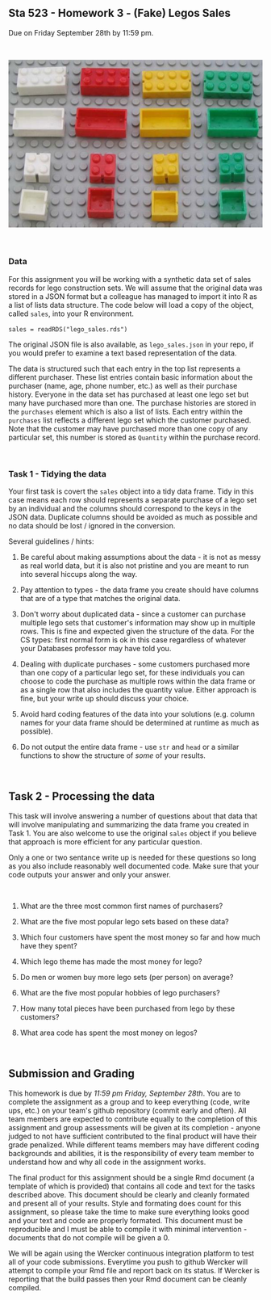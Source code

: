 Sta 523 - Homework 3 - (Fake) Legos Sales
------------
Due on Friday September 28th by 11:59 pm.

<br/>

![legos](legos.jpg?raw=true)

<br/>

### Data

For this assignment you will be working with a synthetic data set of sales records for lego construction sets. We will assume that the original data was stored in a JSON format but a colleague has managed to import it into R as a list of lists data structure. The code below will load a copy of the object, called `sales`, into your R environment.

```{r eval=FALSE}
sales = readRDS("lego_sales.rds")
```

The original JSON file is also available, as `lego_sales.json` in your repo, if you would prefer to examine a text based representation of the data.

The data is structured such that each entry in the top list represents a different purchaser. These list entries contain basic information about the purchaser (name, age, phone number, etc.) as well as their purchase history. Everyone in the data set has purchased at least one lego set but many have purchased more than one. The purchase histories are stored in the `purchases` element which is also a list of lists. Each entry within the `purchases` list reflects a different lego set which the customer purchased. Note that the customer may have purchased more than one copy of any particular set, this number is stored as `Quantity` within the purchase record.

<br/>

### Task 1 - Tidying the data

Your first task is covert the `sales` object into a tidy data frame. Tidy in this case means each row should represents a separate purchase of a lego set by an individual and the columns should correspond to the keys in the JSON data. Duplicate columns should be avoided as much as possible and no data should be lost / ignored in the conversion.

Several guidelines / hints:

1. Be careful about making assumptions about the data - it is not as messy as real world data, but it is also not pristine and you are meant to run into several hiccups along the way.

1. Pay attention to types - the data frame you create should have columns that are of a type that matches the original data. 

1. Don't worry about duplicated data - since a customer can purchase multiple lego sets that customer's information may show up in multiple rows. This is fine and expected given the structure of the data. For the CS types: first normal form is ok in this case regardless of whatever your Databases professor may have told you.

1. Dealing with duplicate purchases - some customers purchased more than one copy of a particular lego set, for these individuals you can choose to code the purchase as multiple rows within the data frame or as a single row that also includes the quantity value. Either approach is fine, but your write up should discuss your choice. 

1. Avoid hard coding features of the data into your solutions (e.g. column names for your data frame should be determined at runtime as much as possible). 

1. Do not output the entire data frame - use `str` and `head` or a similar functions to show the structure of *some* of your results.

<br/>


## Task 2 - Processing the data

This task will involve answering a number of questions about that data that will involve manipulating and summarizing the data frame you created in Task 1. You are also welcome to use the original `sales` object if you believe that approach is more efficient for any particular question.

Only a one or two sentance write up is needed for these questions so long as you also include reasonably well documented code. Make sure that your code outputs your answer and only your answer. 

<br/>

1. What are the three most common first names of purchasers?

1. What are the five most popular lego sets based on these data?

1. Which four customers have spent the most money so far and how much have they spent?

1. Which lego theme has made the most money for lego?

1. Do men or women buy more lego sets (per person) on average?

1. What are the five most popular hobbies of lego purchasers?

1. How many total pieces have been purchased from lego by these customers?

1. What area code has spent the most money on legos?


<br/>

## Submission and Grading

This homework is due by *11:59 pm Friday, September 28th*. You are to complete the assignment as a group and to keep everything (code, write ups, etc.) on your team's github repository (commit early and often). All team members are expected to contribute equally to the completion of this assignment and group assessments will be given at its completion - anyone judged to not have sufficient contributed to the final product will have their grade penalized. While different teams members may have different coding backgrounds and abilities, it is the responsibility of every team member to understand how and why all code in the assignment works.

The final product for this assignment should be a single Rmd document (a template of which is provided) that contains all code and text for the tasks described above. This document should be clearly and cleanly formated and present all of your results. Style and formating does count for this assignment, so please take the time to make sure everything looks good and your text and code are properly formated. This document must be reproducible and I must be able to compile it with minimal intervention - documents that do not compile will be given a 0. 

We will be again using the Wercker continuous integration platform to test all of your code submissions. Everytime you push to github Wercker will attempt to compile your Rmd file and report back on its status. If Wercker is reporting that the build passes then your Rmd document can be cleanly compiled.

<br/>


